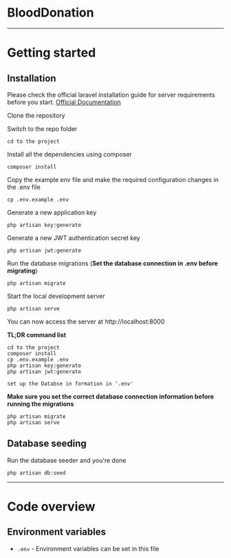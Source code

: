 # BloodDonation

----------

# Getting started

## Installation

Please check the official laravel installation guide for server requirements before you start. [Official Documentation](https://laravel.com/docs/5.4/installation#installation)


Clone the repository

    

Switch to the repo folder

    cd to the project

Install all the dependencies using composer

    composer install

Copy the example env file and make the required configuration changes in the .env file

    cp .env.example .env

Generate a new application key

    php artisan key:generate

Generate a new JWT authentication secret key

    php artisan jwt:generate

Run the database migrations (**Set the database connection in .env before migrating**)

    php artisan migrate

Start the local development server

    php artisan serve

You can now access the server at http://localhost:8000

**TL;DR command list**

    
    cd to the project 
    composer install
    cp .env.example .env
    php artisan key:generate
    php artisan jwt:generate 
    
    set up the Databse in formation in '.env'
    
**Make sure you set the correct database connection information before running the migrations** 

    php artisan migrate
    php artisan serve

## Database seeding

Run the database seeder and you're done

    php artisan db:seed


----------

# Code overview


## Environment variables

- `.env` - Environment variables can be set in this file
